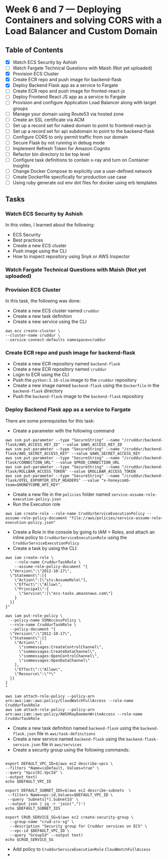 # Week 6 and 7 — Deploying Containers and solving CORS with a Load Balancer and Custom Domain

## Table of Contents

- [X] Watch ECS Security by Ashish
- [ ] Watch Fargate Technical Questions with Maish (Not yet uploaded)
- [X] Provision ECS Cluster	
- [X] Create ECR repo and push image for backend-flask	
- [X] Deploy Backend Flask app as a service to Fargate	
- [ ] Create ECR repo and push image for fronted-react-js	
- [ ] Deploy Frontend React JS app as a service to Fargate	
- [ ] Provision and configure Application Load Balancer along with target groups	
- [ ] Manage your domain using Route53 via hosted zone	
- [ ] Create an SSL certificate via ACM	
- [ ] Set up a record set for naked domain to point to frontend-react-js	
- [ ] Set up a record set for api subdomain to point to the backend-flask	
- [ ] Configure CORS to only permit traffic from our domain	
- [ ] Secure Flask by not running in debug mode	
- [ ] Implement Refresh Token for Amazon Cognito	
- [ ] Refactor bin directory to be top level	
- [ ] Configure task definitions to contain x-ray and turn on Container Insights
- [ ] Change Docker Compose to explicitly use a user-defined network
- [ ] Create Dockerfile specifically for production use case
- [ ] Using ruby generate out env dot files for docker using erb templates

## Tasks

### Watch ECS Security by Ashish
In this video, I learned about the following:
- ECS Security
- Best practices
- Create a new ECS cluster
- Push image using the CLI
- How to inspect repository using Snyk or AWS Inspector

### Watch Fargate Technical Questions with Maish (Not yet uploaded)

### Provision ECS Cluster
In this task, the following was done:
- Create a new ECS cluster named `cruddur`
- Create a new task definition 
- Create a new service using the CLI
```shell
aws ecs create-cluster \
--cluster-name cruddur \
--service-connect-defaults namespace=cruddur
```

### Create ECR repo and push image for backend-flask

- Create a new ECR repository named `backend-flask`
- Create a new ECR repository named `cruddur`
- Login to ECR using the CLI
- Push the `python:3.10-slim` image to the `cruddur` repository
- Create a new image named `backend-flask` using the `Dockerfile` in the `backend-flask` directory
- Push the `backend-flask` image to the `backend-flask` repository

### Deploy Backend Flask app as a service to Fargate
There are some prerequisites for this task:
-  Create a parameter with the following command
```shell
aws ssm put-parameter --type "SecureString" --name "/cruddur/backend-flask/AWS_ACCESS_KEY_ID" --value $AWS_ACCESS_KEY_ID
aws ssm put-parameter --type "SecureString" --name "/cruddur/backend-flask/AWS_SECRET_ACCESS_KEY" --value $AWS_SECRET_ACCESS_KEY
aws ssm put-parameter --type "SecureString" --name "/cruddur/backend-flask/CONNECTION_URL" --value $PROD_CONNECTION_URL
aws ssm put-parameter --type "SecureString" --name "/cruddur/backend-flask/ROLLBAR_ACCESS_TOKEN" --value $ROLLBAR_ACCESS_TOKEN
aws ssm put-parameter --type "SecureString" --name "/cruddur/backend-flask/OTEL_EXPORTER_OTLP_HEADERS" --value "x-honeycomb-team=$HONEYCOMB_API_KEY"
```
- Create a new file in the `policies` folder named `service-assume-role-execution-policy.json`
- Run the Execution role
```shell
aws iam create-role --role-name CruddurServiceExecutionPolicy --assume-role-policy-document "file://aws/policies/service-assume-role-execution-policy.json"
```
- Create a Role in the console by going to IAM > Roles, and attach an inline policy to `CruddurServiceExecutionRole` using the `CruddurServiceExecutionPolicy`
- Create a task by using the CLI:
```shell
aws iam create-role \
    --role-name CruddurTaskRole \
    --assume-role-policy-document "{
  \"Version\":\"2012-10-17\",
  \"Statement\":[{
    \"Action\":[\"sts:AssumeRole\"],
    \"Effect\":\"Allow\",
    \"Principal\":{
      \"Service\":[\"ecs-tasks.amazonaws.com\"]
    }
  }]
}"
```
```shell
aws iam put-role-policy \
  --policy-name SSMAccessPolicy \
  --role-name CruddurTaskRole \
  --policy-document "{
  \"Version\":\"2012-10-17\",
  \"Statement\":[{
    \"Action\":[
      \"ssmmessages:CreateControlChannel\",
      \"ssmmessages:CreateDataChannel\",
      \"ssmmessages:OpenControlChannel\",
      \"ssmmessages:OpenDataChannel\"
    ],
    \"Effect\":\"Allow\",
    \"Resource\":\"*\"
  }]
}
"
```
```shell
aws iam attach-role-policy --policy-arn arn:aws:iam::aws:policy/CloudWatchFullAccess --role-name CruddurTaskRole
aws iam attach-role-policy --policy-arn arn:aws:iam::aws:policy/AWSXRayDaemonWriteAccess --role-name CruddurTaskRole
```

- Create a new task definition named `backend-flask` using the `backend-flask.json` file in `aws/task-definitions`
- Create a new service named `backend-flask` using the `backend-flask-service.json` file in `aws/services`
- Create a security group using the following commands:
```shell

export DEFAULT_VPC_ID=$(aws ec2 describe-vpcs \
--filters "Name=isDefault, Values=true" \
--query "Vpcs[0].VpcId" \
--output text)
echo $DEFAULT_VPC_ID

export DEFAULT_SUBNET_IDS=$(aws ec2 describe-subnets  \
 --filters Name=vpc-id,Values=$DEFAULT_VPC_ID \
 --query 'Subnets[*].SubnetId' \
 --output json | jq -r 'join(",")')
echo $DEFAULT_SUBNET_IDS

export CRUD_SERVICE_SG=$(aws ec2 create-security-group \
  --group-name "crud-srv-sg" \
  --description "Security group for Cruddur services on ECS" \
  --vpc-id $DEFAULT_VPC_ID \
  --query "GroupId" --output text)
echo $CRUD_SERVICE_SG
```
- Add policy to `CruddurServiceExecutionRole` `CloudWatchFullAccess`
- 